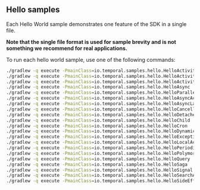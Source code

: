 ## Hello samples

Each Hello World sample  demonstrates one feature of the SDK in a single file.

**Note that the single file format is used for sample brevity and is not something we recommend for real applications.**

To run each hello world sample, use one of the following commands:

```bash
./gradlew -q execute -PmainClass=io.temporal.samples.hello.HelloActivity
./gradlew -q execute -PmainClass=io.temporal.samples.hello.HelloActivityRetry
./gradlew -q execute -PmainClass=io.temporal.samples.hello.HelloActivityExclusiveChoice
./gradlew -q execute -PmainClass=io.temporal.samples.hello.HelloAsync
./gradlew -q execute -PmainClass=io.temporal.samples.hello.HelloParallelActivity
./gradlew -q execute -PmainClass=io.temporal.samples.hello.HelloAsyncActivityCompletion
./gradlew -q execute -PmainClass=io.temporal.samples.hello.HelloAsyncLambda
./gradlew -q execute -PmainClass=io.temporal.samples.hello.HelloCancellationScope
./gradlew -q execute -PmainClass=io.temporal.samples.hello.HelloDetachedCancellationScope
./gradlew -q execute -PmainClass=io.temporal.samples.hello.HelloChild
./gradlew -q execute -PmainClass=io.temporal.samples.hello.HelloCron
./gradlew -q execute -PmainClass=io.temporal.samples.hello.HelloDynamic
./gradlew -q execute -PmainClass=io.temporal.samples.hello.HelloException
./gradlew -q execute -PmainClass=io.temporal.samples.hello.HelloLocalActivity
./gradlew -q execute -PmainClass=io.temporal.samples.hello.HelloPeriodic
./gradlew -q execute -PmainClass=io.temporal.samples.hello.HelloPolymorphicActivity
./gradlew -q execute -PmainClass=io.temporal.samples.hello.HelloQuery
./gradlew -q execute -PmainClass=io.temporal.samples.hello.HelloSaga
./gradlew -q execute -PmainClass=io.temporal.samples.hello.HelloSignal
./gradlew -q execute -PmainClass=io.temporal.samples.hello.HelloSearchAttributes
./gradlew -q execute -PmainClass=io.temporal.samples.hello.HelloSideEffect
```
